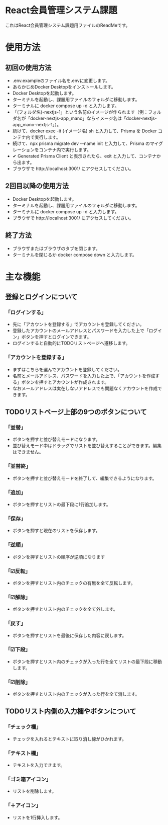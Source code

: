 # React会員管理システム課題

これはReact会員管理システム課題用ファイルのReadMeです。

# 使用方法

## 初回の使用方法
- .env.exampleのファイル名を.envに変更します。
- あらかじめDocker Desktopをインストールします。
- Docker Desktopを起動します。
- ターミナルを起動し、課題用ファイルのフォルダに移動します。
- ターミナルに docker compose up -d と入力します。
- 「(フォルダ名)-nextjs-1」という名前のイメージが作られます（例：フォルダ名が「docker-nextjs-app_mano」ならイメージ名は「docker-nextjs-app_mano-nextjs-1」）。
- 続けて、docker exec -it (イメージ名) sh と入力して、Prisma を Docker コンテナ内で実行します。
- 続けて、npx prisma migrate dev --name init と入力して、Prisma のマイグレーションをコンテナ内で実行します。
- ✔ Generated Prisma Client と表示されたら、exit と入力して、コンテナから出ます。
- ブラウザで http://localhost:3001/ にアクセスしてください。

## 2回目以降の使用方法
- Docker Desktopを起動します。
- ターミナルを起動し、課題用ファイルのフォルダに移動します。
- ターミナルに docker compose up -d と入力します。
- ブラウザで http://localhost:3001/ にアクセスしてください。

## 終了方法
- ブラウザまたはブラウザのタブを閉じます。
- ターミナルを閉じるか docker compose down と入力します。

# 主な機能

## 登録とログインについて

### 「ログインする」
- 先に「アカウントを登録する」でアカウントを登録してください。
- 登録したアカウントのメールアドレスとパスワードを入力した上で「ログイン」ボタンを押すとログインできます。
- ログインすると自動的にTODOリストページへ遷移します。

### 「アカウントを登録する」
- まずはこちらを選んでアカウントを登録してください。
- 名前とメールアドレス、パスワードを入力した上で、「アカウントを作成する」ボタンを押すとアカウントが作成されます。
- なおメールアドレスは実在しないアドレスでも問題なくアカウントを作成できます。


## TODOリストページ上部の9つのボタンについて

### 「並替」
- ボタンを押すと並び替えモードになります。
- 並び替えモード中はドラッグでリストを並び替えすることができます。編集はできません。

### 「並替終」
- ボタンを押すと並び替えモードを終了して、編集できるようになります。

### 「追加」
- ボタンを押すとリストの最下段に1行追加します。

### 「保存」
- ボタンを押すと現在のリストを保存します。

### 「逆順」
- ボタンを押すとリストの順序が逆順になります

### 「☑反転」
- ボタンを押すとリスト内のチェックの有無を全て反転します。

### 「☑解除」
- ボタンを押すとリスト内のチェックを全て外します。

### 「戻す」
- ボタンを押すとリストを最後に保存した内容に戻します。

### 「☑下段」
- ボタンを押すとリスト内のチェックが入った行を全てリストの最下段に移動します。

### 「☑削除」
- ボタンを押すとリスト内のチェックが入った行を全て消します。

## TODOリスト内側の入力欄やボタンについて

### 「チェック欄」
- チェックを入れるとテキストに取り消し線がひかれます。

### 「テキスト欄」
- テキストを入力できます。

### 「ゴミ箱アイコン」
- リストを削除します。

### 「＋アイコン」
- リストを1行挿入します。

